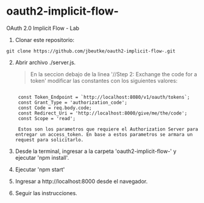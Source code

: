 # oauth2-implicit-flow-
OAuth 2.0 Implicit Flow - Lab

1. Clonar este repositorio:
```
git clone https://github.com/jbeutke/oauth2-implicit-flow-.git
```

2. Abrir archivo ./server.js.
   > En la seccion debajo de la linea '//Step 2: Exchange the code for a token' modificar las constantes con los siguientes valores:

   ```

    const Token_Endpoint = `http://localhost:8080/v1/oauth/tokens`;
    const Grant_Type = 'authorization_code';
    const Code = req.body.code;
    const Redirect_Uri = 'http://localhost:8000/give/me/the/code';
    const Scope = 'read';
    
    Estos son los parametros que requiere el Authorization Server para entregar un access_token. En base a estos parametros se armara un request para solicitarlo.

   ```


2. Desde la terminal, ingresar a la carpeta 'oauth2-implicit-flow-' y ejecutar 'npm install'.

3. Ejecutar 'npm start'

4. Ingresar a http://localhost:8000 desde el navegador.

5. Seguir las instrucciones.
